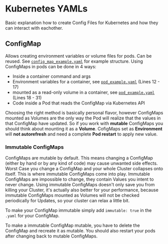 # Kubernetes YAMLs

Basic explanation how to create Config Files for Kubernetes and how they can interact with eachother.

## ConfigMap

Allows creating environment variables or volume files for pods. Can be reused.
See [`config_map_example.yaml`](examples/config_map_example.yaml) for example structure.
Using ConfigMaps in pods can be done in 4 ways:

- Inside a container command and args
- Environment variables for a container, see [`pod_example.yaml`](examples/pod_example.yaml#L12-L17) (Lines 12 - 17)
- mounted as a read-only volume in a container, see [`pod_example.yaml`](examples/pod_example.yaml#L18-L31) (Lines 18 - 31)
- Code inside a Pod that reads the ConfigMap via Kubernetes API

Choosing the right method is basically personal flavor, however ConfigMaps mounted as Volumes are the only way the Pod will realize that the values in that ConfigMap have updated. So if you work with **mutable** ConfigMaps you should think about mounting it as a **Volume**. CofigMaps set as **Environment** will **not autorefresh**  and need a complete **Pod restart** to apply new value.

### Immutable ConfigMaps

ConfigMaps are mutable by default. This means changing a ConfigMap (either by hand or by any kind of code) may cause unwanted side effects. Worst Case you change a ConfigMap and your whole Cluster collapses onto itself. This is where immutable ConfigMaps come into play. Immutable ConfigMaps are impossible to change, they contain Values you intent to never change. Using immutable ConfigMaps doesn't only save you from killing your Cluster, it's actually also better for your performance, because immutable ConfigMaps mounted as Volumes will not be checked periodically for Updates, so your cluster can relax a little bit.

To make your ConfigMap immutable simply add `immutable: true` in the `.yaml` for your ConfigMap.

To make a immutable ConfigMap mutable, you have to delete the ConfigMap and recreate it as mutable. You should also restart your pods after changing back to mutable ConfigMaps.
